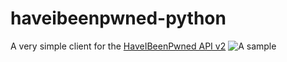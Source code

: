 # haveibeenpwned-python
A very simple client for the [HaveIBeenPwned API v2](https://haveibeenpwned.com/API/v2)
![A sample](http://i.imgur.com/Avlla0w.png)
